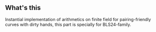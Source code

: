 ## What's this

Instantial implementation of arithmetics on finite field for pairing-friendly curves with dirty hands, this part is specially for BLS24-family.